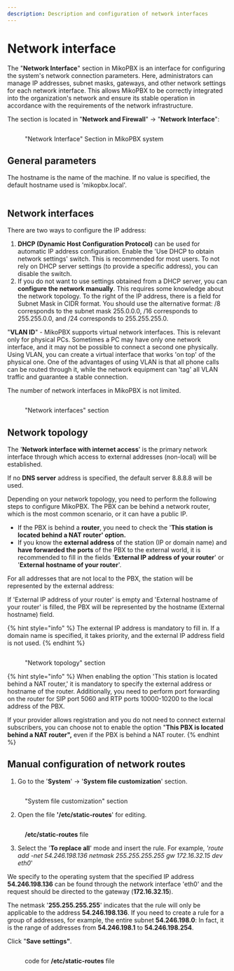 ```yaml
---
description: Description and configuration of network interfaces
---
```


# Network interface

The "**Network Interface**" section in MikoPBX is an interface for configuring the system's network connection parameters. Here, administrators can manage IP addresses, subnet masks, gateways, and other network settings for each network interface. This allows MikoPBX to be correctly integrated into the organization's network and ensure its stable operation in accordance with the requirements of the network infrastructure.

The section is located in "**Network and Firewall**" -> "**Network Interface**":

<figure><img src="../../.gitbook/assets/networkInterface.png" alt=""><figcaption><p>"Network Interface" Section in MikoPBX system</p></figcaption></figure>

## General parameters

The hostname is the name of the machine. If no value is specified, the default hostname used is 'mikopbx.local'.

<figure><img src="../../.gitbook/assets/1 (14).png" alt=""><figcaption></figcaption></figure>

## Network interfaces

There are two ways to configure the IP address:

1. **DHCP (Dynamic Host Configuration Protocol)** can be used for automatic IP address configuration. Enable the 'Use DHCP to obtain network settings' switch. This is recommended for most users. To not rely on DHCP server settings (to provide a specific address), you can disable the switch.
2. If you do not want to use settings obtained from a DHCP server, you can **configure the network manually**. This requires some knowledge about the network topology. To the right of the IP address, there is a field for Subnet Mask in CIDR format. You should use the alternative format: /8 corresponds to the subnet mask 255.0.0.0, /16 corresponds to 255.255.0.0, and /24 corresponds to 255.255.255.0.

"**VLAN ID**" - MikoPBX supports virtual network interfaces. This is relevant only for physical PCs. Sometimes a PC may have only one network interface, and it may not be possible to connect a second one physically. Using VLAN, you can create a virtual interface that works 'on top' of the physical one. One of the advantages of using VLAN is that all phone calls can be routed through it, while the network equipment can 'tag' all VLAN traffic and guarantee a stable connection.

The number of network interfaces in MikoPBX is not limited.

<figure><img src="../../.gitbook/assets/2 (13).png" alt=""><figcaption><p>"Network interfaces" section</p></figcaption></figure>

## **Network topology**

The '**Network interface with internet access**' is the primary network interface through which access to external addresses (non-local) will be established.

If no **DNS server** address is specified, the default server 8.8.8.8 will be used.

Depending on your network topology, you need to perform the following steps to configure MikoPBX. The PBX can be behind a network router, which is the most common scenario, or it can have a public IP.

* If the PBX is behind a **router**, you need to check the '**This station is located behind a NAT router' option.**
* If you know the **external address** of the station (IP or domain name) and **have forwarded the ports** of the PBX to the external world, it is recommended to fill in the fields '**External IP address of your router**' or '**External hostname of your router**'.

For all addresses that are not local to the PBX, the station will be represented by the external address:

If 'External IP address of your router' is empty and 'External hostname of your router' is filled, the PBX will be represented by the hostname (External hostname) field.

{% hint style="info" %}
The external IP address is mandatory to fill in. If a domain name is specified, it takes priority, and the external IP address field is not used.
{% endhint %}

<figure><img src="../../.gitbook/assets/3 (26).png" alt=""><figcaption><p>"Network topology" section</p></figcaption></figure>

{% hint style="info" %}
When enabling the option 'This station is located behind a NAT router,' it is mandatory to specify the external address or hostname of the router. Additionally, you need to perform port forwarding on the router for SIP port 5060 and RTP ports 10000-10200 to the local address of the PBX.

If your provider allows registration and you do not need to connect external subscribers, you can choose not to enable the option "**This PBX is located behind a NAT router",** even if the PBX is behind a NAT router.
{% endhint %}

## Manual configuration of network routes

1. Go to the '**System**' → '**System file customization**' section.

<figure><img src="../../.gitbook/assets/4 (3).png" alt=""><figcaption><p>"System file customization" section</p></figcaption></figure>

2. Open the file **'/etc/static-routes**' for editing.

<figure><img src="../../.gitbook/assets/5 (24).png" alt=""><figcaption><p><strong>/etc/static-routes</strong> file</p></figcaption></figure>

3. Select the '**To replace all**' mode and insert the rule. For example, _'route add -net 54.246.198.136 netmask 255.255.255.255 gw 172.16.32.15 dev eth0_'

We specify to the operating system that the specified IP address **54.246.198.136** can be found through the network interface 'eth0' and the request should be directed to the gateway (**172.16.32.15**).

The netmask '**255.255.255.255**' indicates that the rule will only be applicable to the address **54.246.198.136**. If you need to create a rule for a group of addresses, for example, the entire subnet **54.246.198.0**: In fact, it is the range of addresses from **54.246.198.1** to **54.246.198.254**.&#x20;

Click "**Save settings"**.

<figure><img src="../../.gitbook/assets/31-05-2023 0-59-21.png" alt=""><figcaption><p>code for <strong>/etc/static-routes</strong> file</p></figcaption></figure>
